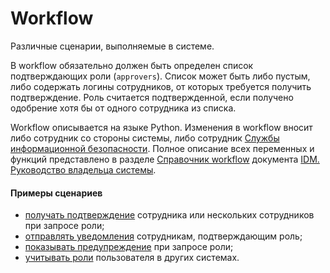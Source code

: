 # Workflow

Различные сценарии, выполняемые в системе.

В workflow обязательно должен быть определен список подтверждающих роли (`approvers`). Список может быть либо пустым, либо содержать логины сотрудников, от которых требуется получить подтверждение. Роль считается подтвержденной, если получено одобрение хотя бы от одного сотрудника из списка.

Workflow описывается на языке Python. Изменения в workflow вносит либо сотрудник со стороны системы, либо сотрудник [Службы информационной безопасности](https://staff.yandex-team.ru/departments/yandex_mnt_security/). Полное описание всех переменных и функций представлено в разделе [Справочник workflow](https://doc.yandex-team.ru/idm/idm-owners-guide/concepts/workflow-list.md) документа [IDM. Руководство владельца системы](https://doc.yandex-team.ru/idm/idm-owners-guide/idm-owners-guide.ditamap#role-tree).

#### Примеры сценариев

- [получать подтверждение](https://doc.yandex-team.ru/idm/idm-owners-guide/concepts/add-confirmer.html) сотрудника или нескольких сотрудников при запросе роли;
- [отправлять уведомления](https://doc.yandex-team.ru/idm/idm-owners-guide/concepts/notifications.html) сотрудникам, подтверждающим роль;
- [показывать предупреждение](https://doc.yandex-team.ru/idm/idm-owners-guide/concepts/vista.html#warning) при запросе роли;
- [учитывать роли](https://doc.yandex-team.ru/idm/idm-owners-guide/concepts/vista.html#has_role) пользователя в других системах.

